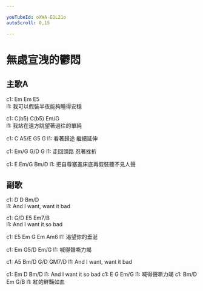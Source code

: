 ```yaml
---

youTubeId: oXWA-EQL21o
autoScroll: 0,15

---
```


# 無處宣洩的鬱悶

## 主歌A
c1:   Em    Em  E5  
l1: 我可以假裝半夜能夠睡得安穩

c1: C(b5)    C(b5)    Em/G  
l1: 我站在遠方眺望著過往的單純

c1: C    A5/E  G5    G
l1: 看著歸途 繼續延伸

c1:   Em/G    G/D    G
l1: 走回頭路 忍著挫折

c1:   E    Em/G    Bm/D
l1: 把自尊塞進床底再假裝聽不見人聲

## 副歌
c1: D    D    Bm/D  
l1: And I want, want it bad

c1: G/D    E5    Em7/B  
l1: And I want it so bad

c1: E5  Em  G  Em Am6
l1: 渴望你的垂涎

c1:   Em    G5/D    Em/G
l1: 喊得聲嘶力竭

c1:   A5    Bm/D  G/D  GM7/D
l1: And I want, want it bad

c1:   Em    D    Bm/D
l1: And I want it so bad
c1:   E    G    Em/G
l1: 喊得聲嘶力竭
c1:   Bm/D    Em  G/B
l1: 紅的鮮豔如血
